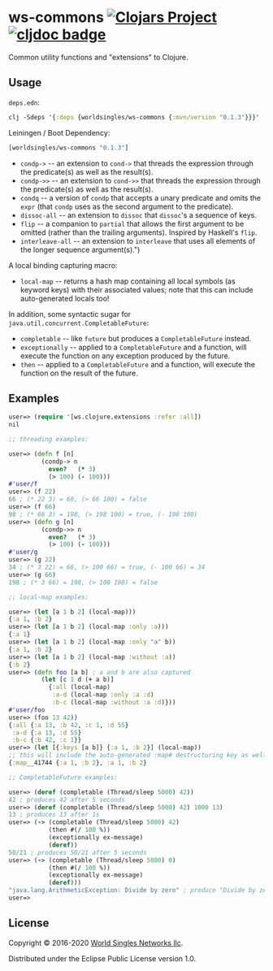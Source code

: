 # ws-commons [![Clojars Project](http://clojars.org/worldsingles/ws-commons/latest-version.svg)](http://clojars.org/worldsingles/ws-commons) [![cljdoc badge](https://cljdoc.org/badge/worldsingles/ws-commons)](https://cljdoc.org/d/worldsingles/ws-commons/CURRENT)

Common utility functions and "extensions" to Clojure.

## Usage

`deps.edn`:

``` clojure
clj -Sdeps '{:deps {worldsingles/ws-commons {:mvn/version "0.1.3"}}}'
```

Leiningen / Boot Dependency:

``` clojure
[worldsingles/ws-commons "0.1.3"]
```

* `condp->` -- an extension to `cond->` that threads the expression through the predicate(s) as well as the result(s).
* `condp->>` -- an extension to `cond->>` that threads the expression through the predicate(s) as well as the result(s).
* `condq` -- a version of `condp` that accepts a unary predicate and omits the `expr` (that `condp` uses as the second argument to the predicate).
* `dissoc-all` -- an extension to `dissoc` that `dissoc`'s a sequence of keys.
* `flip` -- a companion to `partial` that allows the first argument to be omitted (rather than the trailing arguments). Inspired by Haskell's `flip`.
* `interleave-all` -- an extension to `interleave` that uses all elements of the longer sequence argument(s).")

A local binding capturing macro:

* `local-map` -- returns a hash map containing all local symbols (as keyword keys) with their associated values; note that this can include auto-generated locals too!

In addition, some syntactic sugar for `java.util.concurrent.CompletableFuture`:

* `completable` -- like `future` but produces a `CompletableFuture` instead.
* `exceptionally` -- applied to a `CompletableFuture` and a function, will execute the function on any exception produced by the future.
* `then` -- applied to a `CompletableFuture` and a function, will execute the function on the result of the future.

## Examples

``` clojure
user=> (require '[ws.clojure.extensions :refer :all])
nil

;; threading examples:

user=> (defn f [n]
         (condp-> n
           even?   (* 3)
           (> 100) (- 100)))
#'user/f
user=> (f 22)
66 ; (* 22 3) = 66, (> 66 100) = false
user=> (f 66)
98 ; (* 66 3) = 198, (> 198 100) = true, (- 198 100)
user=> (defn g [n]
         (condp->> n
           even?   (* 3)
           (> 100) (- 100)))
#'user/g
user=> (g 22)
34 ; (* 3 22) = 66, (> 100 66) = true, (- 100 66) = 34
user=> (g 66)
198 ; (* 3 66) = 198, (> 100 198) = false

;; local-map examples:

user=> (let [a 1 b 2] (local-map)))
{:a 1, :b 2}
user=> (let [a 1 b 2] (local-map :only :a)))
{:a 1}
user=> (let [a 1 b 2] (local-map :only "a" b))
{:a 1, :b 2}
user=> (let [a 1 b 2] (local-map :without :a))
{:b 2}
user=> (defn foo [a b] ; a and b are also captured
         (let [c 1 d (+ a b)]
           {:all (local-map)
            :a-d (local-map :only :a :d)
            :b-c (local-map :without :a :d)}))
#'user/foo            
user=> (foo 13 42))
{:all {:a 13, :b 42, :c 1, :d 55}
 :a-d {:a 13, :d 55}
 :b-c {:b 42, :c 1}}
user=> (let [{:keys [a b]} {:a 1, :b 2}] (local-map))
;; this will include the auto-generated :map# destructuring key as well
{:map__41744 {:a 1, :b 2}, :a 1, :b 2}

;; CompletableFuture examples:

user=> (deref (completable (Thread/sleep 5000) 42))
42 ; produces 42 after 5 seconds
user=> (deref (completable (Thread/sleep 5000) 42) 1000 13)
13 ; produces 13 after 1s
user=> (-> (completable (Thread/sleep 5000) 42)
           (then #(/ 100 %))
           (exceptionally ex-message)
           (deref))
50/21 ; produces 50/21 after 5 seconds
user=> (-> (completable (Thread/sleep 5000) 0)
           (then #(/ 100 %))
           (exceptionally ex-message)
           (deref)))
"java.lang.ArithmeticException: Divide by zero" ; produce "Divide by zero" after 5s
user=>
```

## License

Copyright © 2016-2020 [World Singles Networks llc](https://worldsinglesnetworks.com/).

Distributed under the Eclipse Public License version 1.0.
